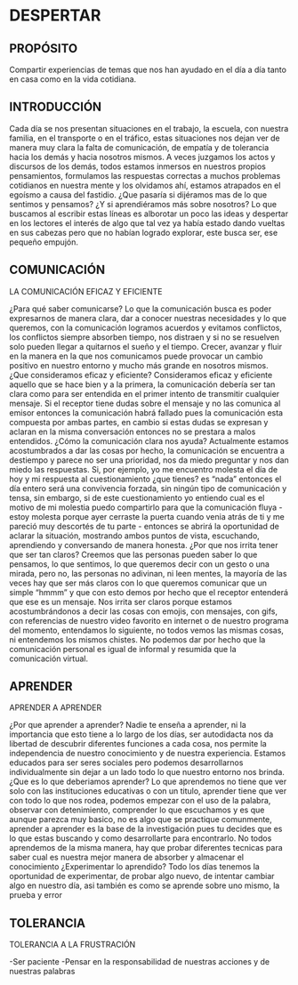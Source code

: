 # DESPERTAR

## PROPÓSITO

Compartir experiencias de temas que nos han ayudado en el día a día tanto en casa como en la vida cotidiana.

## INTRODUCCIÓN

Cada día se nos presentan situaciones en el trabajo, la escuela, con nuestra familia, en el transporte o en el tráfico, estas situaciones nos dejan ver de manera muy clara la falta de comunicación, de empatía y de tolerancia hacia los demás y hacia nosotros mismos.
A veces juzgamos los actos y discursos de los demás, todos estamos inmersos en nuestros propios pensamientos, formulamos las respuestas correctas a muchos problemas cotidianos en nuestra mente y los olvidamos ahí, estamos atrapados en el egoísmo a causa del fastidio.
¿Que pasaría si dijéramos mas de lo que sentimos y pensamos? ¿Y si aprendiéramos más sobre nosotros? Lo que buscamos al escribir estas líneas es alborotar un poco las ideas y despertar en los lectores el interés de algo que tal vez ya había estado dando vueltas en sus cabezas pero que no habían logrado explorar, este busca ser, ese pequeño empujón.

## COMUNICACIÓN
LA COMUNICACIÓN EFICAZ Y EFICIENTE

¿Para qué saber comunicarse?
Lo que la comunicación busca es poder expresarnos de manera clara, dar a conocer nuestras necesidades y lo que queremos, con la comunicación logramos acuerdos y evitamos conflictos, los conflictos siempre absorben tiempo, nos distraen y si no se resuelven solo pueden llegar a quitarnos el sueño y el tiempo.
Crecer, avanzar y fluir en la manera en la que nos comunicamos puede provocar un cambio positivo en nuestro entorno y mucho más grande en nosotros mismos.
¿Que consideramos eficaz y eficiente?
Consideramos eficaz y eficiente aquello que se hace bien y a la primera, la comunicación debería ser tan clara como para ser entendida en el primer intento de transmitir cualquier mensaje.
Si el receptor tiene dudas sobre el mensaje y no las comunica al emisor entonces la comunicación habrá fallado pues la comunicación esta compuesta por ambas partes, en cambio si estas dudas se expresan y aclaran en la misma conversación entonces no se prestara a malos entendidos.
¿Cómo la comunicación clara nos ayuda?
Actualmente estamos acostumbrados a dar las cosas por hecho, la comunicación se encuentra a destiempo y parece no ser una prioridad, nos da miedo preguntar y nos dan miedo las respuestas.
Si, por ejemplo, yo me encuentro molesta el día de hoy y mi respuesta al cuestionamiento ¿que tienes? es “nada” entonces el día entero será una convivencia forzada, sin ningún tipo de comunicación y tensa, sin embargo, si de este cuestionamiento yo entiendo cual es el motivo de mi molestia puedo compartirlo para que la comunicación fluya - estoy molesta porque ayer cerraste la puerta cuando venia atrás de ti y me pareció muy descortés de tu parte -  entonces se abrirá la oportunidad de aclarar la situación, mostrando ambos puntos de vista, escuchando, aprendiendo y conversando de manera honesta.
¿Por que nos irrita tener que ser tan claros?
Creemos que las personas pueden saber lo que pensamos, lo que sentimos, lo que queremos decir con un gesto o una mirada, pero no, las personas no adivinan, ni leen mentes, la mayoría de las veces hay que ser más claros con lo que queremos comunicar que un simple “hmmm” y que con esto demos por hecho que el receptor entenderá que ese es un mensaje.
Nos irrita ser claros porque estamos acostumbrándonos a decir las cosas con emojis, con mensajes, con gifs, con referencias de nuestro video favorito en internet o de nuestro programa del momento, entendamos lo siguiente, no todos vemos las mismas cosas, ni entendemos los mismos chistes. No podemos dar por hecho que la comunicación personal es igual de informal y resumida que la comunicación virtual.

## APRENDER
APRENDER A APRENDER

¿Por que aprender a aprender?
Nadie te enseña a aprender, ni la importancia que esto tiene a lo largo de los días, ser autodidacta nos da libertad de descubrir diferentes funciones a cada cosa, nos permite la independencia de nuestro conocimiento y de nuestra experiencia.
Estamos educados para ser seres sociales pero podemos desarrollarnos individualmente sin dejar a un lado todo lo que nuestro entorno nos brinda.
¿Que es lo que deberiamos aprender?
Lo que aprendemos no tiene que ver solo con las instituciones educativas o con un titulo, aprender tiene que ver con todo lo que nos rodea, podemos empezar con el uso de la palabra, observar con detenimiento, comprender lo que escuchamos y es que aunque parezca muy basico, no es algo que se practique comunmente, aprender a aprender es la base de la investigación pues tu decides que es lo que estas buscando y como desarrollarte para encontrarlo.
No todos aprendemos de la misma manera, hay que probar diferentes tecnicas para saber cual es nuestra mejor manera de absorber y almacenar el conocimiento 
¿Experimentar lo aprendido?
Todo los días tenemos la oportunidad de experimentar, de probar algo nuevo, de intentar cambiar algo en nuestro día, asi también es como se aprende sobre uno mismo, la prueba y error

## TOLERANCIA
TOLERANCIA A LA FRUSTRACIÓN 

-Ser paciente
-Pensar en la responsabilidad de nuestras acciones y de nuestras palabras
